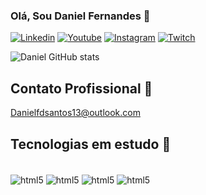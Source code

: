 ### Olá, Sou Daniel Fernandes 🤙

[![Linkedin](https://img.shields.io/badge/LinkedIn-0077B5?style=for-the-badge&logo=linkedin&logoColor=white)](https://www.linkedin.com/in/daniel-fernandes-649842ba/)
[![Youtube](https://img.shields.io/badge/YouTube-FF0000?style=for-the-badge&logo=youtube&logoColor=white)](https://www.youtube.com/c/RegulusGames)
[![Instagram](https://img.shields.io/badge/Instagram-E4405F?style=for-the-badge&logo=instagram&logoColor=white)](https://www.instagram.com/regulusdan/)
[![Twitch](https://img.shields.io/badge/Twitch-9146FF?style=for-the-badge&logo=twitch&logoColor=white)](https://www.twitch.tv/hildgaming/)

![Daniel GitHub stats](https://github-readme-stats.vercel.app/api?username=danielfdsantos&show_icons=true&theme=dracula)

## Contato Profissional 📧

Danielfdsantos13@outlook.com

## Tecnologias em estudo 🦾

<div style="display: inline_block"><br/>
 <img align="center" alt="html5" src="https://img.shields.io/badge/HTML-239120?style=for-the-badge&logo=html5&logoColor=white" />
 <img align="center" alt="html5" src="https://img.shields.io/badge/Python-14354C?style=for-the-badge&logo=python&logoColor=white" />
 <img align="center" alt="html5" src="https://img.shields.io/badge/Microsoft_SQL_Server-CC2927?style=for-the-badge&logo=microsoft-sql-server&logoColor=white" />
  <img align="center" alt="html5" src="https://img.shields.io/badge/JavaScript-F7DF1E?style=for-the-badge&logo=javascript&logoColor=black" />
</div>

